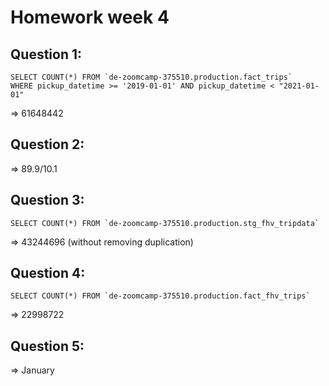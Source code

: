 # Homework week 4

## Question 1:
```
SELECT COUNT(*) FROM `de-zoomcamp-375510.production.fact_trips`
WHERE pickup_datetime >= '2019-01-01' AND pickup_datetime < "2021-01-01"
```
=> 61648442

## Question 2:
=> 89.9/10.1

## Question 3:
```
SELECT COUNT(*) FROM `de-zoomcamp-375510.production.stg_fhv_tripdata`
```
=> 43244696 (without removing duplication)

## Question 4:
```
SELECT COUNT(*) FROM `de-zoomcamp-375510.production.fact_fhv_trips`
```
=> 22998722

## Question 5:
=> January
